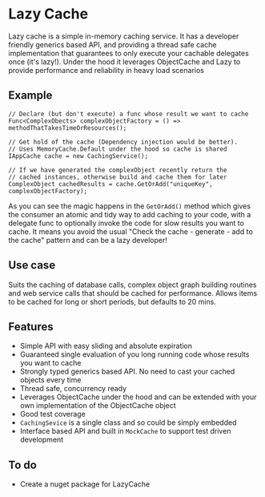 # Lazy Cache #

Lazy cache is a simple in-memory caching service. It has a developer friendly generics based API, and providing a thread safe cache implementation that  guarantees to only execute your cachable delegates once (it's lazy!). Under the hood it leverages ObjectCache and Lazy<T> to provide performance and reliability in heavy load scenarios

## Example ##

    // Declare (but don't execute) a func whose result we want to cache
    Func<ComplexObects> complexObjectFactory = () => methodThatTakesTimeOrResources();
    
    // Get hold of the cache (Dependency injection would be better).
    // Uses MemoryCache.Default under the hood so cache is shared
    IAppCache cache = new CachingService();
    
    // If we have generated the complexObject recently return the 
    // cached instances, otherwise build and cache them for later
    ComplexObject cachedResults = cache.GetOrAdd("uniqueKey", complexObjectFactory);
    
As you can see the magic happens in the `GetOrAdd()` method which gives the consumer an atomic and tidy way to add caching to your code, with a delegate func to optionally invoke the code for slow results you want to cache. It means you avoid the usual "Check the cache - generate - add to the cache" pattern and can be a lazy developer!

## Use case ##

Suits the caching of database calls, complex object graph building routines and web service calls that should be cached for performance. Allows items to be cached for long or short periods, but defaults to 20 mins.

## Features ##

- Simple API with easy sliding and absolute expiration
- Guaranteed single evaluation of you long running code whose results you want to cache
- Strongly typed generics based API. No need to cast your cached objects every time
- Thread safe, concurrency ready
- Leverages ObjectCache under the hood and can be extended with your own implementation of the ObjectCache object
- Good test coverage
- `CachingSevice` is a single class and so could be simply embedded
- Interface based API and built in `MockCache` to support test driven development

## To do ##
- Create a nuget package for LazyCache
